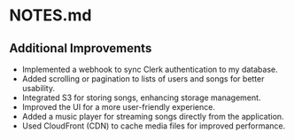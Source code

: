 # NOTES.md

## Additional Improvements

- Implemented a webhook to sync Clerk authentication to my database.
- Added scrolling or pagination to lists of users and songs for better usability.
- Integrated S3 for storing songs, enhancing storage management.
- Improved the UI for a more user-friendly experience.
- Added a music player for streaming songs directly from the application.
- Used CloudFront (CDN) to cache media files for improved performance.
